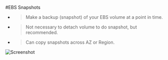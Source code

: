 #EBS Snapshots

- > Make a backup (snapshot) of your EBS volume at a point in time.
- > Not necessary to detach volume to do snapshot, but recommended.
- > Can copy snapshots across AZ or Region.

![Screenshot](C:\Users\Maiyo-Pc2021\Desktop\repo\what_I_learned\What-I-Learned\Screenshots\ebs_snapshots.jpg)
